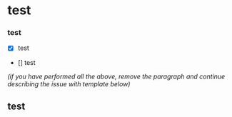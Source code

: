 test
====


### test

- [x] test
- [] test

*(if you have performed all the above, remove the paragraph and continue describing the issue with template below)*

## test
